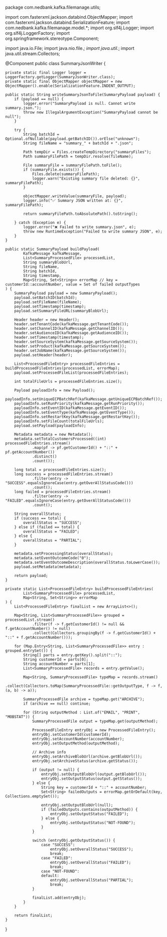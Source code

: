 package com.nedbank.kafka.filemanage.utils;

import com.fasterxml.jackson.databind.ObjectMapper;
import com.fasterxml.jackson.databind.SerializationFeature;
import com.nedbank.kafka.filemanage.model.*;
import org.slf4j.Logger;
import org.slf4j.LoggerFactory;
import org.springframework.stereotype.Component;

import java.io.File;
import java.nio.file.*;
import java.util.*;
import java.util.stream.Collectors;

@Component
public class SummaryJsonWriter {

    private static final Logger logger = LoggerFactory.getLogger(SummaryJsonWriter.class);
    private static final ObjectMapper objectMapper = new ObjectMapper().enable(SerializationFeature.INDENT_OUTPUT);

    public static String writeSummaryJsonToFile(SummaryPayload payload) {
        if (payload == null) {
            logger.error("SummaryPayload is null. Cannot write summary.json.");
            throw new IllegalArgumentException("SummaryPayload cannot be null");
        }

        try {
            String batchId = Optional.ofNullable(payload.getBatchID()).orElse("unknown");
            String fileName = "summary_" + batchId + ".json";

            Path tempDir = Files.createTempDirectory("summaryFiles");
            Path summaryFilePath = tempDir.resolve(fileName);

            File summaryFile = summaryFilePath.toFile();
            if (summaryFile.exists()) {
                Files.delete(summaryFilePath);
                logger.warn("Existing summary file deleted: {}", summaryFilePath);
            }

            objectMapper.writeValue(summaryFile, payload);
            logger.info("✅ Summary JSON written at: {}", summaryFilePath);

            return summaryFilePath.toAbsolutePath().toString();

        } catch (Exception e) {
            logger.error("❌ Failed to write summary.json", e);
            throw new RuntimeException("Failed to write summary JSON", e);
        }
    }

    public static SummaryPayload buildPayload(
            KafkaMessage kafkaMessage,
            List<SummaryProcessedFile> processedList,
            String summaryBlobUrl,
            String fileName,
            String batchId,
            String timestamp,
            Map<String, Set<String>> errorMap // key = customerId::accountNumber, value = Set of failed outputTypes
    ) {
        SummaryPayload payload = new SummaryPayload();
        payload.setBatchID(batchId);
        payload.setFileName(fileName);
        payload.setTimestamp(timestamp);
        payload.setSummaryFileURL(summaryBlobUrl);

        Header header = new Header();
        header.setTenantCode(kafkaMessage.getTenantCode());
        header.setChannelID(kafkaMessage.getChannelID());
        header.setAudienceID(kafkaMessage.getAudienceID());
        header.setTimestamp(timestamp);
        header.setSourceSystem(kafkaMessage.getSourceSystem());
        header.setProduct(kafkaMessage.getSourceSystem());
        header.setJobName(kafkaMessage.getSourceSystem());
        payload.setHeader(header);

        List<ProcessedFileEntry> processedFileEntries = buildProcessedFileEntries(processedList, errorMap);
        payload.setProcessedFileList(processedFileEntries);

        int totalFileUrls = processedFileEntries.size();

        Payload payloadInfo = new Payload();
        payloadInfo.setUniqueECPBatchRef(kafkaMessage.getUniqueECPBatchRef());
        payloadInfo.setRunPriority(kafkaMessage.getRunPriority());
        payloadInfo.setEventID(kafkaMessage.getEventID());
        payloadInfo.setEventType(kafkaMessage.getEventType());
        payloadInfo.setRestartKey(kafkaMessage.getRestartKey());
        payloadInfo.setFileCount(totalFileUrls);
        payload.setPayload(payloadInfo);

        Metadata metadata = new Metadata();
        metadata.setTotalCustomersProcessed((int) processedFileEntries.stream()
                .map(pf -> pf.getCustomerId() + "::" + pf.getAccountNumber())
                .distinct()
                .count());

        long total = processedFileEntries.size();
        long success = processedFileEntries.stream()
                .filter(entry -> "SUCCESS".equalsIgnoreCase(entry.getOverAllStatusCode()))
                .count();
        long failed = processedFileEntries.stream()
                .filter(entry -> "FAILED".equalsIgnoreCase(entry.getOverAllStatusCode()))
                .count();

        String overallStatus;
        if (success == total) {
            overallStatus = "SUCCESS";
        } else if (failed == total) {
            overallStatus = "FAILED";
        } else {
            overallStatus = "PARTIAL";
        }

        metadata.setProcessingStatus(overallStatus);
        metadata.setEventOutcomeCode("0");
        metadata.setEventOutcomeDescription(overallStatus.toLowerCase());
        payload.setMetadata(metadata);

        return payload;
    }

    private static List<ProcessedFileEntry> buildProcessedFileEntries(
            List<SummaryProcessedFile> processedList,
            Map<String, Set<String>> errorMap
    ) {
        List<ProcessedFileEntry> finalList = new ArrayList<>();

        Map<String, List<SummaryProcessedFile>> grouped = processedList.stream()
                .filter(f -> f.getCustomerId() != null && f.getAccountNumber() != null)
                .collect(Collectors.groupingBy(f -> f.getCustomerId() + "::" + f.getAccountNumber()));

        for (Map.Entry<String, List<SummaryProcessedFile>> entry : grouped.entrySet()) {
            String[] parts = entry.getKey().split("::");
            String customerId = parts[0];
            String accountNumber = parts[1];
            List<SummaryProcessedFile> records = entry.getValue();

            Map<String, SummaryProcessedFile> typeMap = records.stream()
                    .collect(Collectors.toMap(SummaryProcessedFile::getOutputType, f -> f, (a, b) -> a));

            SummaryProcessedFile archive = typeMap.get("ARCHIVE");
            if (archive == null) continue;

            for (String outputMethod : List.of("EMAIL", "PRINT", "MOBSTAT")) {
                SummaryProcessedFile output = typeMap.get(outputMethod);

                ProcessedFileEntry entryObj = new ProcessedFileEntry();
                entryObj.setCustomerId(customerId);
                entryObj.setAccountNumber(accountNumber);
                entryObj.setOutputMethod(outputMethod);

                // Archive info
                entryObj.setArchiveBlobUrl(archive.getBlobUrl());
                entryObj.setArchiveStatus(archive.getStatus());

                if (output != null) {
                    entryObj.setOutputBlobUrl(output.getBlobUrl());
                    entryObj.setOutputStatus(output.getStatus());
                } else {
                    String key = customerId + "::" + accountNumber;
                    Set<String> failedOutputs = errorMap.getOrDefault(key, Collections.emptySet());

                    entryObj.setOutputBlobUrl(null);
                    if (failedOutputs.contains(outputMethod)) {
                        entryObj.setOutputStatus("FAILED");
                    } else {
                        entryObj.setOutputStatus("NOT-FOUND");
                    }
                }

                switch (entryObj.getOutputStatus()) {
                    case "SUCCESS":
                        entryObj.setOverallStatus("SUCCESS");
                        break;
                    case "FAILED":
                        entryObj.setOverallStatus("FAILED");
                        break;
                    case "NOT-FOUND":
                    default:
                        entryObj.setOverallStatus("PARTIAL");
                        break;
                }

                finalList.add(entryObj);
            }
        }

        return finalList;
    }
}

